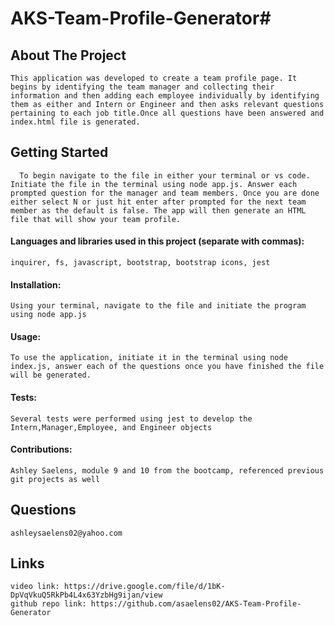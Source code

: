 # AKS-Team-Profile-Generator# 
        
## About The Project
    This application was developed to create a team profile page. It begins by identifying the team manager and collecting their information and then adding each employee individually by identifying them as either and Intern or Engineer and then asks relevant questions pertaining to each job title.Once all questions have been answered and index.html file is generated. 
       

## Getting Started
      To begin navigate to the file in either your terminal or vs code. Initiate the file in the terminal using node app.js. Answer each prompted question for the manager and team members. Once you are done either select N or just hit enter after prompted for the next team member as the default is false. The app will then generate an HTML file that will show your team profile. 
        
#### Languages and libraries used in this project (separate with commas):
    inquirer, fs, javascript, bootstrap, bootstrap icons, jest
        
#### Installation: 

    Using your terminal, navigate to the file and initiate the program using node app.js

#### Usage:

    To use the application, initiate it in the terminal using node index.js, answer each of the questions once you have finished the file will be generated. 

 #### Tests:
    Several tests were performed using jest to develop the Intern,Manager,Employee, and Engineer objects
    
#### Contributions:

    Ashley Saelens, module 9 and 10 from the bootcamp, referenced previous git projects as well

## Questions
    ashleysaelens02@yahoo.com
    
## Links
    video link: https://drive.google.com/file/d/1bK-DpVqVkuQ5RkPb4L4x63YzbHg9ijan/view
    github repo link: https://github.com/asaelens02/AKS-Team-Profile-Generator
     

   
    
